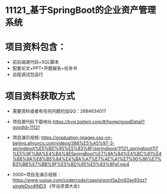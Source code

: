 #  11121_基于SpringBoot的企业资产管理系统
 
# 项目资料包含：
* 前后端源代码+SQL脚本
* 配套论文+PPT+开题报告+任务书
* 远程调试包运行

# 项目资料获取方式
* 需要资料或者有任何问题的加QQ：2684634017
* 项目源代码下载地址:https://bysj.bsitem.com/#/home/goodDetail?goodId=11121

* 项目演示视频:  https://graduation-images.oss-cn-beijing.aliyuncs.com/videos/386%E5%A5%97-3-springboot%E5%BD%95%E5%83%8F/springboot/11121_springboot117%E5%9F%BA%E4%BA%8ESpringBoot%E7%9A%84%E4%BC%81%E4%B8%9A%E8%B5%84%E4%BA%A7%E7%AE%A1%E7%90%86%E7%B3%BB%E7%BB%9F%E5%BD%95%E5%83%8Fpf.mp4


* 2000+项目及演示视频：https://www.yuque.com/codercode/cqaxlg/wznt5a2m92ay93gz?singleDoc#lND3 《毕设资源大全》






